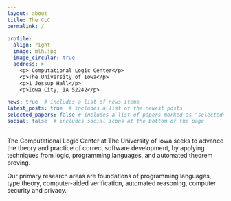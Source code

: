 ```yaml
---
layout: about
title: The CLC
permalink: /

profile:
  align: right
  image: mlh.jpg
  image_circular: true
  address: >
    <p> Computational Logic Center</p>
    <p>The University of Iowa</p>
    <p>1 Jessup Hall</p>
    <p>Iowa City, IA 52242</p>

news: true  # includes a list of news items
latest_posts: true  # includes a list of the newest posts
selected_papers: false # includes a list of papers marked as "selected={true}"
social: false  # includes social icons at the bottom of the page
---
```





The Computational Logic Center at The University of Iowa seeks to advance the theory and practice of correct software development, by applying techniques from logic, programming languages, and automated theorem proving.

Our primary research areas are foundations of programming languages, type theory, computer-aided verification, automated reasoning, computer security and privacy.
